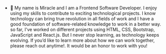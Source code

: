 - 👋 My name is Miracle and I am a Frontend Software Developer. I enjoy using my skills to contribute to exciting technological projects. 
I know technology can bring true revolution in all fields of work and I have a good foundation of software-related knowledge to work in a better way.
so far, I've worked on different projects using HTML, CSS, Bootstrap, JavaScript and React.js. But I never stop learning, as technology keeps evolving. 
If you’d like to learn more about how we can work together, please reach out anytime!. 
It would be an honor to work with you!
<!---
miraclemarcel/miraclemarcel is a ✨ special ✨ repository because its `README.md` (this file) appears on your GitHub profile.
You can click the Preview link to take a look at your changes.
--->
